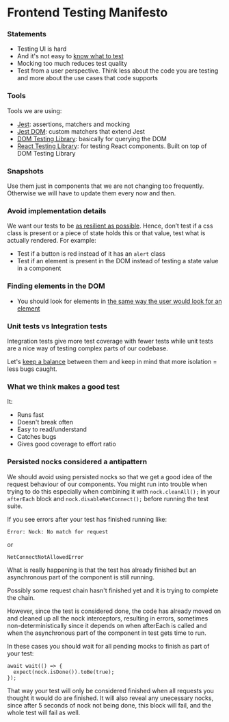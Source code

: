 # Frontend Testing Manifesto

### Statements

- Testing UI is hard
- And it's not easy to [know what to test](https://twitter.com/dan_abramov/status/1197901310982590464)
- Mocking too much reduces test quality
- Test from a user perspective. Think less about the code you are testing and more about the use cases that code supports

### Tools

Tools we are using:

- [Jest](https://jestjs.io/en/): assertions, matchers and mocking
- [Jest DOM](https://github.com/testing-library/jest-dom#table-of-contents): custom matchers that extend Jest
- [DOM Testing Library](https://testing-library.com/docs/dom-testing-library/cheatsheet): basically for querying the DOM
- [React Testing Library](https://testing-library.com/docs/react-testing-library/cheatsheet): for testing React components. Built on top of DOM Testing Library

### Snapshots

Use them just in components that we are not changing too frequently. Otherwise we will have to update them every now and then.

### Avoid implementation details

We want our tests to be [as resilient as possible](https://twitter.com/dan_abramov/status/1151842775417151489). Hence, don’t test if a css class is present or a piece of state holds this or that value, test what is actually rendered. For example:

- Test if a button is red instead of it has an `alert` class
- Test if an element is present in the DOM instead of testing a state value in a component

### Finding elements in the DOM
- You should look for elements in [the same way the user would look for an element](https://testing-library.com/docs/guide-which-query)

### Unit tests vs Integration tests

Integration tests give more test coverage with fewer tests while unit tests are a nice way of testing complex parts of our codebase.

Let's [keep a balance](https://twitter.com/rauchg/status/807626710350839808?lang=en) between them and keep in mind that more isolation = less bugs caught.

### What we think makes a good test

It:

- Runs fast
- Doesn't break often
- Easy to read/understand
- Catches bugs
- Gives good coverage to effort ratio


### Persisted nocks considered a antipattern

We should avoid using persisted nocks so that we get a good idea of the request
behaviour of our components. You might run into trouble when trying to do this
especially when combining it with `nock.cleanAll();` in your `afterEach` block and `nock.disableNetConnect();` before running the test suite.

If you see errors after your test has finished running like:

```
Error: Nock: No match for request
```

or

```
NetConnectNotAllowedError
```

What is really happening is that the test has already finished but an asynchronous
part of the component is still running.

Possibly some request chain hasn't finished yet and it is trying to complete the chain.

However, since the test is considered done, the code has already moved on and
cleaned up all the nock interceptors, resulting in errors, sometimes non-deterministically
since it depends on when afterEach is called and when the asynchronous part of
the component in test gets time to run.

In these cases you should wait for all pending mocks to finish as part of your
test:

```
await wait(() => {
  expect(nock.isDone()).toBe(true);
});
```

That way your test will only be considered finished when all requests you thought
it would do are finished. It will also reveal any unecessary nocks, since after
5 seconds of nock not being done, this block will fail, and the whole test will
fail as well.
